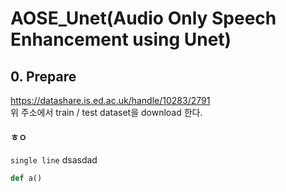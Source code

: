# AOSE_Unet(Audio Only Speech Enhancement using Unet)  

## 0. Prepare
https://datashare.is.ed.ac.uk/handle/10283/2791  
위 주소에서 train / test dataset을 download 한다.
#### ㅎㅇ

```single line``` dsasdad

```python
def a()


```
